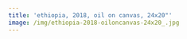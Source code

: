 ```yaml
---
title: 'ethiopia, 2018, oil on canvas, 24x20"'
image: /img/ethiopia-2018-oiloncanvas-24x20_.jpg
---
```


